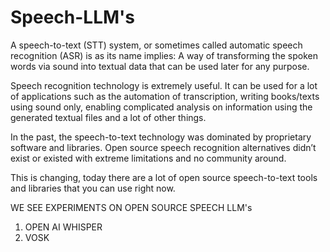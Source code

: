 # Speech-LLM's

A speech-to-text (STT) system, or sometimes called automatic speech recognition (ASR) is as its name implies: A way of transforming the spoken words via sound into textual data that can be used later for any purpose.

Speech recognition technology is extremely useful. It can be used for a lot of applications such as the automation of transcription, writing books/texts using sound only, enabling complicated analysis on information using the generated textual files and a lot of other things.

In the past, the speech-to-text technology was dominated by proprietary software and libraries. Open source speech recognition alternatives didn’t exist or existed with extreme limitations and no community around.

This is changing, today there are a lot of open source speech-to-text tools and libraries that you can use right now.

WE SEE EXPERIMENTS ON OPEN SOURCE SPEECH LLM's 
1. OPEN AI WHISPER
2. VOSK
